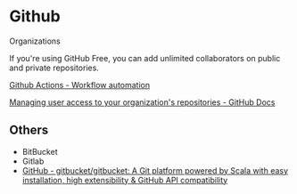 # Github

Organizations

If you're using GitHub Free, you can add unlimited collaborators on public and private repositories.

[Github Actions - Workflow automation](devops/others/other-cicd.md)

[Managing user access to your organization's repositories - GitHub Docs](https://docs.github.com/en/organizations/managing-user-access-to-your-organizations-repositories)

## Others

- BitBucket
- Gitlab
- [GitHub - gitbucket/gitbucket: A Git platform powered by Scala with easy installation, high extensibility & GitHub API compatibility](https://github.com/gitbucket/gitbucket)
